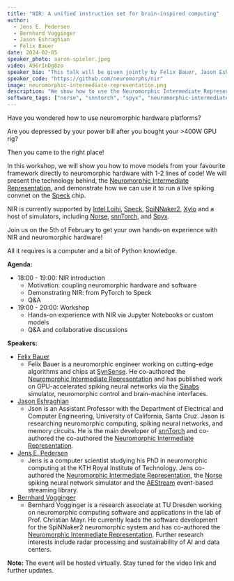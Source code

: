 ```yaml
---
title: "NIR: A unified instruction set for brain-inspired computing"
author: 
  - Jens E. Pedersen
  - Bernhard Vogginger
  - Jason Eshraghian
  - Felix Bauer
date: 2024-02-05
speaker_photo: aaron-spieler.jpeg
video: A96rInDg8zo
speaker_bio: "This talk will be given jointly by Felix Bauer, Jason Eshraghian, Jens E. Pedersen, and Bernhard Vogginger"
speaker_code: "https://github.com/neuromorphs/nir"
image: neuromorphic-intermediate-representation.png
description: "We show how to use the Neuromorphic Intermediate Representation to migrate your spiking model onto neuromorphic hardware."
software_tags: ["norse", "snntorch", "spyx", "neuromorphic-intermediate-representation", "nirtorch"]
---
```


Have you wondered how to use neuromorphic hardware platforms?

Are you depressed by your power bill after you bought your >400W GPU rig?

Then you came to the right place!

In this workshop, we will show you how to move models from your favourite framework directly to neuromorphic hardware with 1-2 lines of code!
We will present the technology behind, the [Neuromorphic Intermediate Representation](/workshops/neuromorphic-intermediate-representation/), and demonstrate how we can use it to run a live spiking convnet on the [Speck](/neuromorphic-computing/hardware/speck-synsense/) chip.

NIR is currently supported by [Intel Loihi](/neuromorphic-computing/hardware/loihi-intel/), [Speck](/neuromorphic-computing/hardware/speck-synsense/), [SpiNNaker2](/neuromorphic-computing/hardware/spinnaker-2-university-of-dresden/), [Xylo](/neuromorphic-computing/hardware/xylo-synsense/) and a host of simulators, including [Norse](/neuromorphic-computing/software/snn-frameworks/norse/), [snnTorch](/neuromorphic-computing/software/snn-frameworks/snntorch/), and [Spyx](/neuromorphic-computing/software/snn-frameworks/spyx/).

Join us on the 5th of February to get your own hands-on experience with NIR and neuromorphic hardware!

All it requires is a computer and a bit of Python knowledge.

**Agenda:**
- 18:00 - 19:00: NIR introduction
  - Motivation: coupling neuromorphic hardware and software
  - Demonstrating NIR: from PyTorch to Speck
  - Q&A 
- 19:00 - 20:00: Workshop
  - Hands-on experience with NIR via Jupyter Notebooks or custom models
  - Q&A and collaborative discussions

**Speakers:**
- [Felix Bauer](https://github.com/bauerfe)
    * Felix Bauer is a neuromorphic engineer working on cutting-edge algorithms and chips at [SynSense](https://www.synsense.ai/). He co-authored the [Neuromorphic Intermediate Representation](/workshops/neuromorphic-intermediate-representation/) and has published work on GPU-accelerated spiking neural networks via the [Sinabs](/neuromorphic-computing/software/snn-frameworks/sinabs/) simulator, neuromorphic control and brain-machine interfaces.
- [Jason Eshraghian](https://ncg.ucsc.edu/jason-eshraghian-bio/)
    * Json is an Assistant Professor with the Department of Electrical and Computer Engineering, University of California, Santa Cruz. Jason is researching neuromorphic computing, spiking neural networks, and memory circuits. He is the main developer of [snnTorch](/neuromorphic-computing/software/snn-frameworks/snntorch/) and co-authored the co-authored the [Neuromorphic Intermediate Representation](/workshops/neuromorphic-intermediate-representation/).
- [Jens E. Pedersen](https://jepedersen.dk)
    * Jens is a computer scientist studying his PhD in neuromorphic computing at the KTH Royal Institute of Technology. Jens co-authored the [Neuromorphic Intermediate Representation](/workshops/neuromorphic-intermediate-representation/), the [Norse](/neuromorphic-computing/software/snn-frameworks/norse/) spiking neural network simulator and the [AEStream](/neuromorphic-computing/software/data-tools/aestream/) event-based streaming library.
- [Bernhard Vogginger](https://tu-dresden.de/ing/elektrotechnik/iee/hpsn)
    * Bernhard Vogginger is a research associate at TU Dresden working on neuromorphic computing software and applications in the lab of Prof. Christian Mayr. He currently leads the software development for the SpiNNaker2 neuromorphic system and has co-authored the [Neuromorphic Intermediate Representation](/workshops/neuromorphic-intermediate-representation/). Further research interests include radar processing and sustainability of AI and data centers.

**Note:** The event will be hosted virtually. Stay tuned for the video link and further updates.
